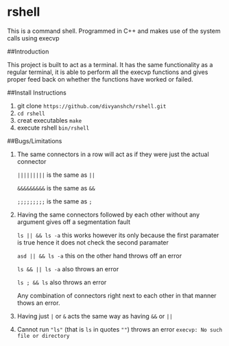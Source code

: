 # rshell
This is a command shell. Programmed in C++ and makes use of the system calls using execvp

##Introduction

This project is built to act as a terminal. It has the same functionality as a regular terminal, it is able to perform all the execvp functions and gives proper feed back on whether the functions have worked or failed.

##Install Instructions

1. git clone `https://github.com/divyanshch/rshell.git`
2. `cd rshell`
3. creat executables `make`
4. execute rshell `bin/rshell`

##Bugs/Limitations

1. The same connectors in a row will act as if they were just the actual connector 

	`|||||||||` is the same as `||`

	`&&&&&&&&&` is the same as `&&`

	`;;;;;;;;;` is the same as `;`

2. Having the same connectors followed by each other without any argument gives off a segmentation fault

	`ls || && ls -a` this works however its only because the first paramater is true hence it does not check the second paramater
	
	`asd || && ls -a` this on the other hand throws off an error
	
	`ls && || ls -a` also throws an error 
	
	`ls ; && ls` also throws an error
	
	Any combination of connectors right next to each other in that manner thows an error.

3. Having just `|` or `&` acts the same way as having `&&` or `||`

4. Cannot run `"ls"` (that is `ls` in quotes `""`) throws an error `execvp: No such file or directory` 







